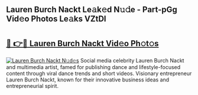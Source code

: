 ## Lauren Burch Nackt Le𝚊k𝚎d N𝚞𝚍e - Part-pGg Vid𝚎o Photos Le𝚊ks VZtDI

# <h2><a href="http://fb6y9o.evod.top/?m=Lauren+Burch+Nackt">🔗 👉🔴 Lauren Burch Nackt Vid𝚎o Ph𝚘t𝚘s</a></h2>

[![Lauren Burch Nackt N𝚞d𝚎s](https://i.imgur.com/8V9OHl7.gif)](http://fb6y9o.evod.top/?m=Lauren+Burch+Nackt)
Social media celebrity Lauren Burch Nackt and multimedia artist, famed for publishing dance and lifestyle-focused content through viral dance trends and short videos. Visionary entrepreneur Lauren Burch Nackt, known for their innovative business ideas and entrepreneurial spirit. 

